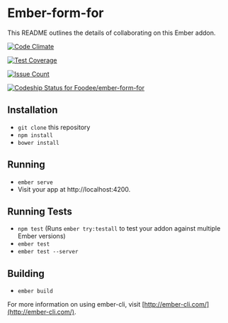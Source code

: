 # Ember-form-for

This README outlines the details of collaborating on this Ember addon.

[![Code Climate](https://codeclimate.com/repos/59076c1d310eda02ab000350/badges/7269e6fd35928949f93f/gpa.svg)](https://codeclimate.com/repos/59076c1d310eda02ab000350/feed)

[![Test Coverage](https://codeclimate.com/repos/59076c1d310eda02ab000350/badges/7269e6fd35928949f93f/coverage.svg)](https://codeclimate.com/repos/59076c1d310eda02ab000350/coverage)

[![Issue Count](https://codeclimate.com/repos/59076c1d310eda02ab000350/badges/7269e6fd35928949f93f/issue_count.svg)](https://codeclimate.com/repos/59076c1d310eda02ab000350/feed)

[ ![Codeship Status for Foodee/ember-form-for](https://app.codeship.com/projects/caace390-10be-0135-bdfd-42a6c56c937f/status?branch=master)](https://app.codeship.com/projects/216394)
## Installation

* `git clone` this repository
* `npm install`
* `bower install`

## Running

* `ember serve`
* Visit your app at http://localhost:4200.

## Running Tests

* `npm test` (Runs `ember try:testall` to test your addon against multiple Ember versions)
* `ember test`
* `ember test --server`

## Building

* `ember build`

For more information on using ember-cli, visit [http://ember-cli.com/](http://ember-cli.com/).
